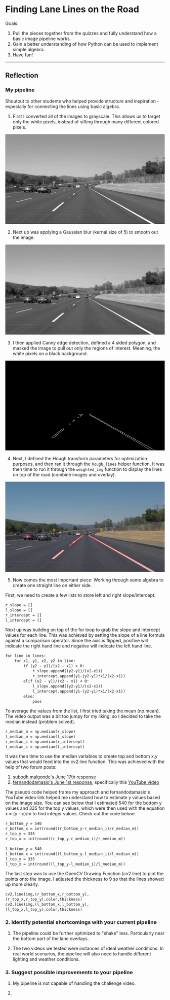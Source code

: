 # **Finding Lane Lines on the Road** 

Goals:
1. Pull the pieces together from the quizzes and fully understand how a basic image pipeline works.
2. Gain a better understanding of how Python can be used to implement simple algebra.
3. Have fun!

---

## Reflection

### My pipeline

Shoutout to other students who helped provide structure and inspiration - especially for connecting the lines using basic algebra.

1. First I converted all of the images to grayscale. This allows us to target only the white pixels, instead of sifting through many different colored pixels.

![alt text](https://github.com/tlapinsk/CarND-LaneLines-P1/blob/master/output_images/gray_solidWhiteCurve.jpg?raw=true "Grayscale Output")


2. Next up was applying a Gaussian blur (kernal size of 5) to smooth out the image.

![alt text](https://github.com/tlapinsk/CarND-LaneLines-P1/blob/master/output_images/gaussian_solidWhiteCurve.jpg?raw=true "Gaussian Blur Output")

3. I then applied Canny edge detection, defined a 4 sided polygon, and masked the image to pull out only the regions of interest. Meaning, the white pixels on a black background.

![alt text](https://github.com/tlapinsk/CarND-LaneLines-P1/blob/master/output_images/masked_solidWhiteCurve.jpg?raw=true "Masked Output")

4. Next, I defined the Hough transform parameters for optimization purposes, and then ran it through the `hough_lines` helper function. It was then time to run it through the `weighted_img` function to display the lines on top of the road (combine images and overlay).

![alt text](https://github.com/tlapinsk/CarND-LaneLines-P1/blob/master/output_images/overlay_solidWhiteCurve.jpg?raw=true "Overlay Output")

5. Now comes the most important piece: Working through some algebra to create one straight line on either side. 

First, we need to create a few lists to store left and right slope/intercept. 

	r_slope = []
	l_slope = []
	r_intercept = []
	l_intercept = []


Next up was building on top of the for loop to grab the slope and intercept values for each line. This was achieved by setting the slope of a line formula against a comparison operator. Since the axis is flipped, positive will indicate the right hand line and negative will indicate the left hand line. 

	for line in lines:
		for x1, y1, x2, y2 in line:
			if (y2 - y1)/(x2 - x1) > 0:
				r_slope.append((y2-y1)/(x2-x1))
				r_intercept.append(y1-(y2-y1)*x1/(x2-x1))
			elif (y2 - y1)/(x2 - x1) < 0:
				l_slope.append((y2-y1)/(x2-x1))
				l_intercept.append(y1-(y2-y1)*x1/(x2-x1))
			else:
				pass

To average the values from the list, I first tried taking the mean (np.mean). The video output was a bit too jumpy for my liking, so I decided to take the median instead (problem solved).

	r_median_m = np.median(r_slope)
	l_median_m = np.median(l_slope)
	r_median_i = np.median(r_intercept)
	l_median_i = np.median(l_intercept)
    
It was then time to use the median variables to create top and bottom x,y values that would feed into the cv2.line function. This was achieved with the help of two forum posts:

1. [subodh.malgonde's June 17th response](https://discussions.udacity.com/t/project-1-finding-lanes/259763/32)
2. [fernandodamasio's June 1st response](https://discussions.udacity.com/t/lane-extrapolation-help/253653/3), specifically this [YouTube video](https://www.youtube.com/watch?v=ibxvtsMOVgQ)

The pseudo code helped frame my approach and fernandodamasio's YouTube video link helped me understand how to estimate y values based on the image size. You can see below that I estimated 540 for the bottom y values and 335 for the top y values, which were then used with the equation x = (y - c)/m to find integer values. Check out the code below:

	r_bottom_y = 540
	r_bottom_x = int(round((r_bottom_y-r_median_i)/r_median_m))
	r_top_y = 335
	r_top_x = int(round((r_top_y-r_median_i)/r_median_m))
  
	l_bottom_y = 540
	l_bottom_x = int(round((l_bottom_y-l_median_i)/l_median_m))
	l_top_y = 335
	l_top_x = int(round((l_top_y-l_median_i)/l_median_m))

The last step was to use the OpenCV Drawing Function (cv2.line) to plot the points onto the image. I adjusted the thickness to 9 so that the lines showed up more clearly.

	cv2.line(img,(r_bottom_x,r_bottom_y),(r_top_x,r_top_y),color,thickness)
	cv2.line(img,(l_bottom_x,l_bottom_y),(l_top_x,l_top_y),color,thickness)

### 2. Identify potential shortcomings with your current pipeline

1. The pipeline could be further optimized to "shake" less. Particularly near the bottom part of the lane overlays.

2. The two videos we tested were instances of ideal weather conditions. In real world scenarios, the pipeline will also need to handle different lighting and weather conditions.

### 3. Suggest possible improvements to your pipeline

1. My pipeline is not capable of handling the challenge video.

2. 
